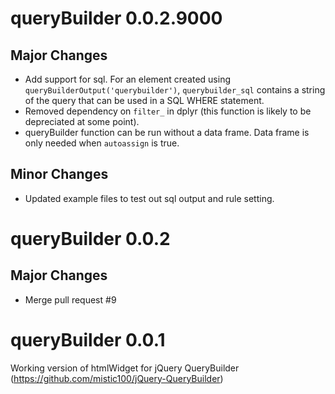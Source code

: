 # queryBuilder 0.0.2.9000

## Major Changes

-  Add support for sql.  For an element created using `queryBuilderOutput('querybuilder')`, `querybuilder_sql` contains a string of the query that can be used in a SQL WHERE statement.
-  Removed dependency on `filter_` in dplyr (this function is likely to be depreciated at some point).
-  queryBuilder function can be run without a data frame.  Data frame is only needed when `autoassign` is true.

## Minor Changes

-  Updated example files to test out sql output and rule setting.

# queryBuilder 0.0.2

## Major Changes

-  Merge pull request #9


# queryBuilder 0.0.1

Working version of htmlWidget for jQuery QueryBuilder (https://github.com/mistic100/jQuery-QueryBuilder)

